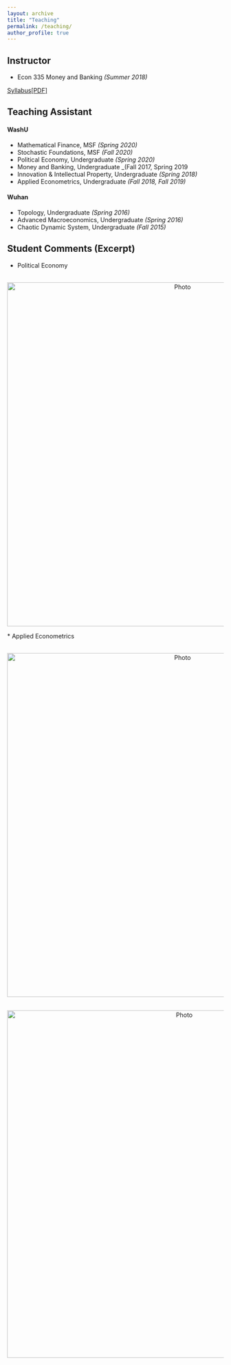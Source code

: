 ```yaml
---
layout: archive
title: "Teaching"
permalink: /teaching/
author_profile: true
---
```


## Instructor
* Econ 335 Money and Banking _(Summer 2018)_

[Syllabus[PDF]](http://xinyuhou94.github.io/files/Econ335_2018SUM_syllabus.pdf)
<!-- <embed src="http://xinyuhou94.github.io/files/Econ335_2018SUM_syllabus.pdf" width="650" height="1800" type='application/pdf'> -->



## Teaching Assistant 
#### WashU
* Mathematical Finance, MSF  _(Spring 2020)_ 
* Stochastic Foundations, MSF     _(Fall 2020)_
* Political Economy, Undergraduate     _(Spring 2020)_
* Money and Banking, Undergraduate     _(Fall 2017, Spring 2019
* Innovation & Intellectual Property, Undergraduate    _(Spring 2018)_
* Applied Econometrics, Undergraduate     _(Fall 2018, Fall 2019)_


#### Wuhan
* Topology, Undergraduate     _(Spring 2016)_
* Advanced Macroeconomics, Undergraduate     _(Spring 2016)_
* Chaotic Dynamic System, Undergraduate     _(Fall 2015)_

## Student Comments (Excerpt)
* Political Economy
<p align="center">
  <img src="https://xinyuhou94.github.io/images/political.png?raw=true" alt="Photo" style="width: 800px;"/> 
</p>
* Applied Econometrics
<p align="center">
  <img src="https://xinyuhou94.github.io/images/4151.png?raw=true" alt="Photo" style="width: 800px;"/> 
</p>
<p align="center">
  <img src="https://xinyuhou94.github.io/images/4151_1.png?raw=true" alt="Photo" style="width: 808px;"/> 
</p>

